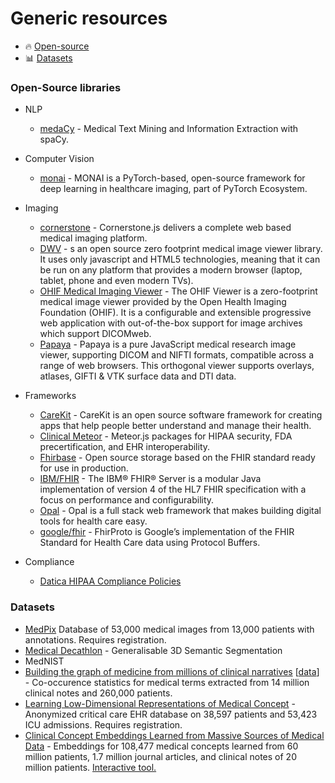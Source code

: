 # Generic resources


- :fire: [Open-source](#open-source)
- :bar_chart: [Datasets](#datasets)

  
### Open-Source libraries
  * NLP
    - [medaCy](https://github.com/NLPatVCU/medaCy) - Medical Text Mining and Information Extraction with spaCy.
  * Computer Vision
    - [monai](https://github.com/Project-MONAI/MONAI) - MONAI is a PyTorch-based, open-source framework for deep learning in healthcare imaging, part of PyTorch Ecosystem.
  * Imaging
    - [cornerstone](https://github.com/cornerstonejs/cornerstone) - Cornerstone.js delivers a complete web based medical imaging platform.
    - [DWV](https://github.com/ivmartel/dwv) - s an open source zero footprint medical image viewer library. It uses only javascript and HTML5 technologies, meaning that it can be run on any platform that provides a modern browser (laptop, tablet, phone and even modern TVs).
    - [OHIF Medical Imaging Viewer](https://github.com/OHIF/Viewers) - The OHIF Viewer is a zero-footprint medical image viewer provided by the Open Health Imaging Foundation (OHIF). It is a configurable and extensible progressive web application with out-of-the-box support for image archives which support DICOMweb.
    - [Papaya](https://github.com/rii-mango/Papaya) - Papaya is a pure JavaScript medical research image viewer, supporting DICOM and NIFTI formats, compatible across a range of web browsers. This orthogonal viewer supports overlays, atlases, GIFTI & VTK surface data and DTI data.
  * Frameworks
    - [CareKit](https://github.com/carekit-apple/CareKit/) - CareKit is an open source software framework for creating apps that help people better understand and manage their health. 
    - [Clinical Meteor](https://github.com/clinical-meteor) - Meteor.js packages for HIPAA security, FDA precertification, and EHR interoperability.
    - [Fhirbase](https://github.com/fhirbase) - Open source storage based on the FHIR standard ready for use in production.
    - [IBM/FHIR](https://github.com/IBM/FHIR) - The IBM® FHIR® Server is a modular Java implementation of version 4 of the HL7 FHIR specification with a focus on performance and configurability.
    - [Opal](https://github.com/openhealthcare/opal) - Opal is a full stack web framework that makes building digital tools for health care easy.
    - [google/fhir](https://github.com/google/fhir) - FhirProto is Google’s implementation of the FHIR Standard for Health Care data using Protocol Buffers.

  * Compliance
    - [Datica HIPAA Compliance Policies](https://github.com/catalyzeio/policies)
    
### Datasets
  * [MedPix](https://medpix.nlm.nih.gov/home) Database of 53,000 medical images from 13,000 patients with annotations. Requires registration.
  * [Medical Decathlon](http://medicaldecathlon.com/) - Generalisable 3D Semantic Segmentation
  * MedNIST
  * [Building the graph of medicine from millions of clinical narratives](http://www.nature.com/articles/sdata201432) [[data](http://datadryad.org/resource/doi:10.5061/dryad.jp917)] - Co-occurence statistics for medical terms extracted from 14 million clinical notes and 260,000 patients.
  * [Learning Low-Dimensional Representations of Medical Concept](http://physionet.org/physiobank/database/mimic3cdb/) - Anonymized critical care EHR database on 38,597 patients and 53,423 ICU admissions. Requires registration.
  * [Clinical Concept Embeddings Learned from Massive Sources of Medical Data](https://arxiv.org/abs/1804.01486) - Embeddings for 108,477 medical concepts learned from 60 million patients, 1.7 million journal articles, and clinical notes of 20 million patients. [Interactive tool.](http://cui2vec.dbmi.hms.harvard.edu)
 

  
